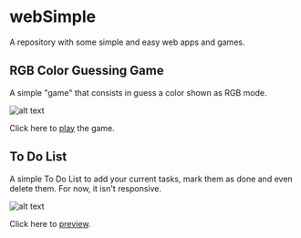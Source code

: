 # webSimple
A repository with some simple and easy web apps and games.

## RGB Color Guessing Game

A simple "game" that consists in guess a color shown as RGB mode.

![alt text](https://i.imgur.com/yMGjLIf.png)

Click here to [play](https://htmlpreview.github.io/?https://github.com/aaroni34/webSimple/blob/master/colorGame/colorGame.html) the game.

## To Do List

A simple To Do List to add your current tasks, mark them as done and even delete them. For now, it isn't responsive.

![alt text](https://i.imgur.com/hTiqUjd.png)

Click here to [preview](https://htmlpreview.github.io/?https://github.com/aaroni34/webSimple/blob/master/toDoList/todos.html).
